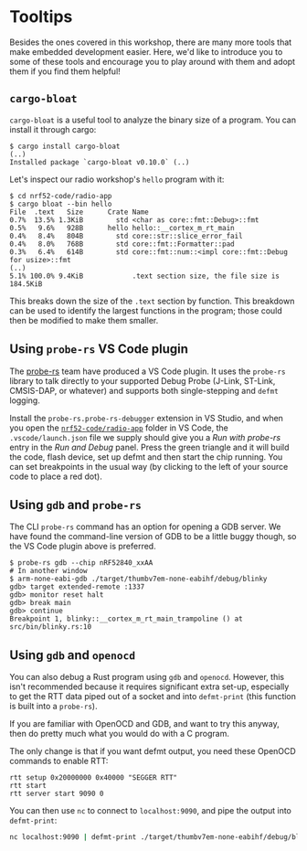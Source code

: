 # Tooltips

Besides the ones covered in this workshop, there are many more tools that make embedded development easier.
Here, we'd like to introduce you to some of these tools and encourage you to play around with them and adopt them if you find them helpful!

## `cargo-bloat`

`cargo-bloat` is a useful tool to analyze the binary size of a program. You can install it through cargo:

```console
$ cargo install cargo-bloat
(..)
Installed package `cargo-bloat v0.10.0` (..)
```

Let's inspect our radio workshop's `hello` program with it:

```console
$ cd nrf52-code/radio-app
$ cargo bloat --bin hello
File  .text   Size      Crate Name
0.7%  13.5% 1.3KiB        std <char as core::fmt::Debug>::fmt
0.5%   9.6%   928B      hello hello::__cortex_m_rt_main
0.4%   8.4%   804B        std core::str::slice_error_fail
0.4%   8.0%   768B        std core::fmt::Formatter::pad
0.3%   6.4%   614B        std core::fmt::num::<impl core::fmt::Debug for usize>::fmt
(..)
5.1% 100.0% 9.4KiB            .text section size, the file size is 184.5KiB
```

This breaks down the size of the `.text` section by function. This breakdown can be used to identify the largest functions in the program; those could then be modified to make them smaller.

## Using `probe-rs` VS Code plugin

The [probe-rs](https://probe.rs) team have produced a VS Code plugin. It uses the `probe-rs` library to talk directly to your supported Debug Probe (J-Link, ST-Link, CMSIS-DAP, or whatever) and supports both single-stepping and `defmt` logging.

Install the `probe-rs.probe-rs-debugger` extension in VS Studio, and when you open the [`nrf52-code/radio-app`](../../nrf52-code/radio-app) folder in VS Code, the `.vscode/launch.json` file we supply should give you a *Run with probe-rs* entry in the *Run and Debug* panel. Press the green triangle and it will build the code, flash device, set up defmt and then start the chip running. You can set breakpoints in the usual way (by clicking to the left of your source code to place a red dot).

## Using `gdb` and `probe-rs`

The CLI `probe-rs` command has an option for opening a GDB server. We have found the command-line version of GDB to be a little buggy though, so the VS Code plugin above is preferred.

```console
$ probe-rs gdb --chip nRF52840_xxAA
# In another window
$ arm-none-eabi-gdb ./target/thumbv7em-none-eabihf/debug/blinky
gdb> target extended-remote :1337
gdb> monitor reset halt
gdb> break main
gdb> continue
Breakpoint 1, blinky::__cortex_m_rt_main_trampoline () at src/bin/blinky.rs:10
```

## Using `gdb` and `openocd`

You can also debug a Rust program using `gdb` and `openocd`. However, this isn't recommended because it requires significant extra set-up, especially to get the RTT data piped out of a socket and into `defmt-print` (this function is built into a `probe-rs`).

If you are familiar with OpenOCD and GDB, and want to try this anyway, then do pretty much what you would do with a C program.

The only change is that if you want defmt output, you need these OpenOCD commands to enable RTT:

```text
rtt setup 0x20000000 0x40000 "SEGGER RTT"
rtt start
rtt server start 9090 0
```

You can then use `nc` to connect to `localhost:9090`, and pipe the output into `defmt-print`:

```sh
nc localhost:9090 | defmt-print ./target/thumbv7em-none-eabihf/debug/blinky
```
